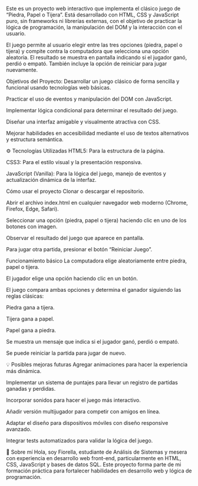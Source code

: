 Este es un proyecto web interactivo que implementa el clásico juego de “Piedra, Papel o Tijera”. Está desarrollado con HTML, CSS y JavaScript puro, sin frameworks ni librerías externas, con el objetivo de practicar la lógica de programación, la manipulación del DOM y la interacción con el usuario.

El juego permite al usuario elegir entre las tres opciones (piedra, papel o tijera) y compite contra la computadora que selecciona una opción aleatoria. El resultado se muestra en pantalla indicando si el jugador ganó, perdió o empató. También incluye la opción de reiniciar para jugar nuevamente.

Objetivos del Proyecto:
Desarrollar un juego clásico de forma sencilla y funcional usando tecnologías web básicas.

Practicar el uso de eventos y manipulación del DOM con JavaScript.

Implementar lógica condicional para determinar el resultado del juego.

Diseñar una interfaz amigable y visualmente atractiva con CSS.

Mejorar habilidades en accesibilidad mediante el uso de textos alternativos y estructura semántica.

⚙️ Tecnologías Utilizadas
HTML5: Para la estructura de la página.

CSS3: Para el estilo visual y la presentación responsiva.

JavaScript (Vanilla): Para la lógica del juego, manejo de eventos y actualización dinámica de la interfaz.

Cómo usar el proyecto
Clonar o descargar el repositorio.

Abrir el archivo index.html en cualquier navegador web moderno (Chrome, Firefox, Edge, Safari).

Seleccionar una opción (piedra, papel o tijera) haciendo clic en uno de los botones con imagen.

Observar el resultado del juego que aparece en pantalla.

Para jugar otra partida, presionar el botón “Reiniciar Juego”.

Funcionamiento básico
La computadora elige aleatoriamente entre piedra, papel o tijera.

El jugador elige una opción haciendo clic en un botón.

El juego compara ambas opciones y determina el ganador siguiendo las reglas clásicas:

Piedra gana a tijera.

Tijera gana a papel.

Papel gana a piedra.

Se muestra un mensaje que indica si el jugador ganó, perdió o empató.

Se puede reiniciar la partida para jugar de nuevo.

💡 Posibles mejoras futuras
Agregar animaciones para hacer la experiencia más dinámica.

Implementar un sistema de puntajes para llevar un registro de partidas ganadas y perdidas.

Incorporar sonidos para hacer el juego más interactivo.

Añadir versión multijugador para competir con amigos en línea.

Adaptar el diseño para dispositivos móviles con diseño responsive avanzado.

Integrar tests automatizados para validar la lógica del juego.

🤝 Sobre mí
Hola, soy Fiorella, estudiante de Análisis de Sistemas y mesera con experiencia en desarrollo web front-end, particularmente en HTML, CSS, JavaScript y bases de datos SQL. Este proyecto forma parte de mi formación práctica para fortalecer habilidades en desarrollo web y lógica de programación.

